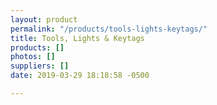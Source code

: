 ```yaml
---
layout: product
permalink: "/products/tools-lights-keytags/"
title: Tools, Lights & Keytags
products: []
photos: []
suppliers: []
date: 2019-03-29 18:18:58 -0500

---
```

